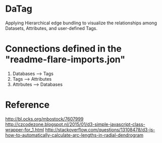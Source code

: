 # DaTag
Applying Hierarchical edge bundling to visualize the relationships among Datasets, Attributes, and user-defined Tags.

# Connections defined in the "readme-flare-imports.jon"
  1. Databases --> Tags
  2. Tags --> Attributes
  3. Attrbutes --> Databases

# Reference
http://bl.ocks.org/mbostock/7607999
http://czcodezone.blogspot.nl/2015/01/d3-simple-javascript-class-wrapper-for_1.html
http://stackoverflow.com/questions/13108478/d3-js-how-to-automatically-calculate-arc-lengths-in-radial-dendrogram
